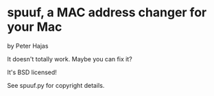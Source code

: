 spuuf, a MAC address changer for your Mac
==========================================

by Peter Hajas

It doesn't totally work. Maybe you can fix it?

It's BSD licensed!

See spuuf.py for copyright details.